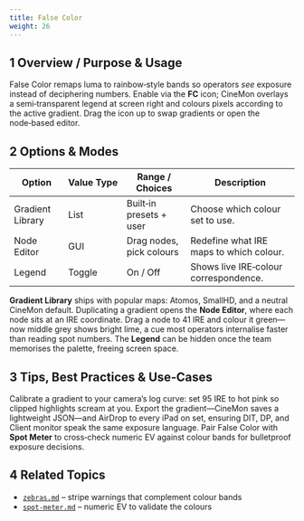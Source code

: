 ```yaml
---
title: False Color
weight: 26
---
```


## 1  Overview / Purpose & Usage
False Color remaps luma to rainbow‑style bands so operators *see* exposure instead of deciphering numbers.  Enable via the **FC** icon; CineMon overlays a semi‑transparent legend at screen right and colours pixels according to the active gradient.  Drag the icon up to swap gradients or open the node‑based editor.

## 2  Options & Modes
| Option | Value Type | Range / Choices | Description |
|--------|-----------|-----------------|-------------|
| Gradient Library | List | Built‑in presets + user | Choose which colour set to use. |
| Node Editor | GUI | Drag nodes, pick colours | Redefine what IRE maps to which colour. |
| Legend | Toggle | On / Off | Shows live IRE‑colour correspondence. |

**Gradient Library** ships with popular maps: Atomos, SmallHD, and a neutral CineMon default.  Duplicating a gradient opens the **Node Editor**, where each node sits at an IRE coordinate.  Drag a node to 41 IRE and colour it green—now middle grey shows bright lime, a cue most operators internalise faster than reading spot numbers.  The **Legend** can be hidden once the team memorises the palette, freeing screen space.

## 3  Tips, Best Practices & Use‑Cases
Calibrate a gradient to your camera’s log curve: set 95 IRE to hot pink so clipped highlights scream at you.  Export the gradient—CineMon saves a lightweight JSON—and AirDrop to every iPad on set, ensuring DIT, DP, and Client monitor speak the same exposure language.  Pair False Color with **Spot Meter** to cross‑check numeric EV against colour bands for bulletproof exposure decisions.

## 4  Related Topics
* [`zebras.md`](zebras.md) – stripe warnings that complement colour bands  
* [`spot-meter.md`](spot-meter.md) – numeric EV to validate the colours
